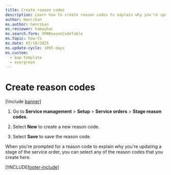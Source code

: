 ```yaml
---
title: Create reason codes   
description: Learn how to create reason codes to explain why you're updating a stage of a service order, including a step-by-step process for saving reason codes. 
author: Henrikan
ms.author: henrikan
ms.reviewer: kamaybac
ms.search.form: SMAReasonCodeTable
ms.topic: how-to
ms.date: 07/10/2025
ms.update-cycle: 1095-days
ms.custom: 
  - bap-template
  - evergreen
---
```


# Create reason codes

[!include [banner](../includes/banner.md)]

1. Go to **Service management** \> **Setup** \> **Service orders** \> **Stage reason codes**.

1. Select **New** to create a new reason code.

1. Select **Save** to save the reason code.

When you're prompted for a reason code to explain why you're updating a stage of the service order, you can select any of the reason codes that you create here.

[!INCLUDE[footer-include](../../includes/footer-banner.md)]
